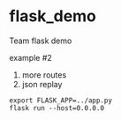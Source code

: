 # flask_demo
Team flask demo

example #2
1. more routes
2. json replay

```
export FLASK_APP=../app.py
flask run --host=0.0.0.0
```
